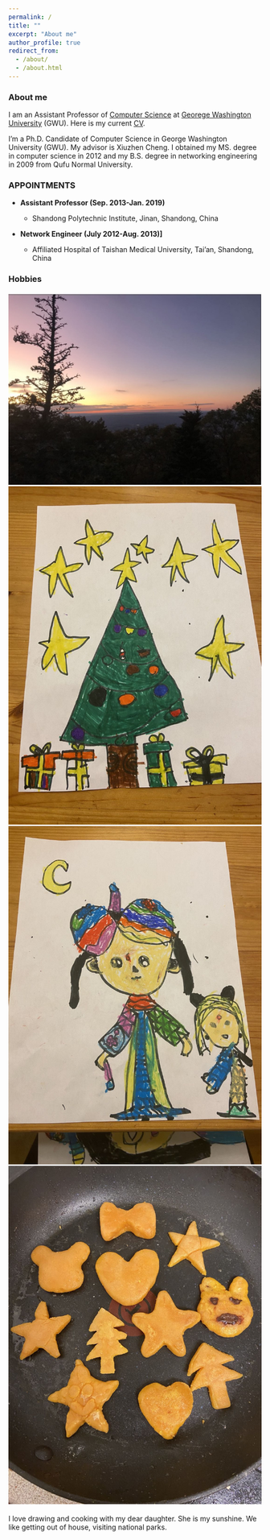 ```yaml
---
permalink: /
title: ""
excerpt: "About me"
author_profile: true
redirect_from: 
  - /about/
  - /about.html
---
```


### <i class="fa fa-fw fa-smile-wink" aria-hidden="true"></i> About me
I am an Assistant Professor of [Computer Science](https://www.uta.edu/academics/schools-colleges/engineering/academics/departments/cse) at [Georege Washington University](https://www.gwu.edu/) (GWU). Here is my current [CV](/files/ASullivan_CV.pdf).

I’m a Ph.D. Candidate of Computer Science in George Washington University (GWU). My advisor is Xiuzhen Cheng. I obtained my MS. degree in computer science in 2012 and my B.S. degree in networking engineering in 2009 from Qufu Normal University. 
  
### <i class="fa fa-fw fa-user-md" aria-hidden="true"></i> APPOINTMENTS

* **Assistant Professor (Sep. 2013-Jan. 2019)**

  * Shandong Polytechnic Institute, Jinan, Shandong, China


* **Network Engineer (July 2012-Aug. 2013)]**

  * Affiliated Hospital of Taishan Medical University, Tai’an, Shandong, China


<h3><i class="fa fa-fw fa-puzzle-piece" aria-hidden="true"></i> Hobbies</h3>
  
 <center><img src="images/a.jpeg" alt=""><img src="images/b.jpeg" alt=""> <img src="images/c.jpeg" alt=""> <img src="images/d.jpeg" alt=""> </center>
  <br>
  I love drawing and cooking with my dear daughter. She is my sunshine. We like getting out of house, visiting national parks.
  
